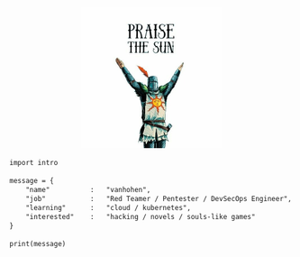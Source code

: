 <p align="center">
  <img width="250" height="250" src="https://github.com/vanhohen/vanhohen/blob/main/praise-the-sun.jpg">
</p>

```
import intro

message = {
    "name"          :   "vanhohen",
    "job"           :   "Red Teamer / Pentester / DevSecOps Engineer",
    "learning"      :   "cloud / kubernetes",
    "interested"    :   "hacking / novels / souls-like games"
}

print(message)
```
